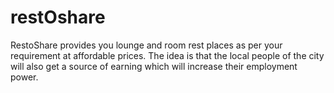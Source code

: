 # restOshare
RestoShare provides you lounge and room rest places as per your requirement at affordable prices. The idea is that the local people of the city will also get a source of earning which will increase their employment power.
